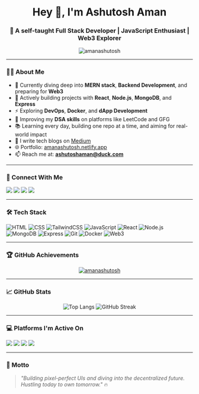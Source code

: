 <h1 align="center">Hey 👋, I'm Ashutosh Aman</h1>
<h3 align="center">🚀 A self-taught Full Stack Developer | JavaScript Enthusiast | Web3 Explorer</h3>

<p align="center">
  <img src="https://komarev.com/ghpvc/?username=amanashutosh&label=Profile%20views&color=0e75b6&style=flat" alt="amanashutosh" />
</p>

---


### 👨‍💻 About Me

- 🌱 Currently diving deep into **MERN stack**, **Backend Development**, and preparing for **Web3**
- 🔭 Actively building projects with **React**, **Node.js**, **MongoDB**, and **Express**
- ⚡ Exploring **DevOps**, **Docker**, and **dApp Development**
- 🧠 Improving my **DSA skills** on platforms like LeetCode and GFG
- 📚 Learning every day, building one repo at a time, and aiming for real-world impact
- 📝 I write tech blogs on [Medium](https://medium.com/@Codelessness)
- 🌐 Portfolio: [amanashutosh.netlify.app](https://amanashutosh.netlify.app)
- 📫 Reach me at: **ashutoshaman@duck.com**

---

### 🔗 Connect With Me

<p align="left">
  <a href="https://x.com/CodeKarm" target="_blank"><img src="https://img.shields.io/badge/Twitter-1DA1F2?style=for-the-badge&logo=twitter&logoColor=white" /></a>
  <a href="https://www.linkedin.com/in/ashutoshaman007/" target="_blank"><img src="https://img.shields.io/badge/LinkedIn-0077B5?style=for-the-badge&logo=linkedin&logoColor=white" /></a>
  <a href="https://www.youtube.com/@CodeKarm" target="_blank"><img src="https://img.shields.io/badge/YouTube-FF0000?style=for-the-badge&logo=youtube&logoColor=white" /></a>
  <a href="https://medium.com/@codelessness" target="_blank"><img src="https://img.shields.io/badge/Medium-12100E?style=for-the-badge&logo=medium&logoColor=white" /></a>
</p>

---

### 🛠️ Tech Stack

![HTML](https://img.shields.io/badge/HTML5-E34F26?style=flat&logo=html5&logoColor=white)
![CSS](https://img.shields.io/badge/CSS3-1572B6?style=flat&logo=css3&logoColor=white)
![TailwindCSS](https://img.shields.io/badge/TailwindCSS-06B6D4?style=flat&logo=tailwind-css&logoColor=white)
![JavaScript](https://img.shields.io/badge/JavaScript-F7DF1E?style=flat&logo=javascript&logoColor=black)
![React](https://img.shields.io/badge/React-20232A?style=flat&logo=react&logoColor=61DAFB)
![Node.js](https://img.shields.io/badge/Node.js-339933?style=flat&logo=node.js&logoColor=white)
![MongoDB](https://img.shields.io/badge/MongoDB-4EA94B?style=flat&logo=mongodb&logoColor=white)
![Express](https://img.shields.io/badge/Express.js-000000?style=flat&logo=express&logoColor=white)
![Git](https://img.shields.io/badge/Git-F05032?style=flat&logo=git&logoColor=white)
![Docker](https://img.shields.io/badge/Docker-2496ED?style=flat&logo=docker&logoColor=white)
![Web3](https://img.shields.io/badge/Web3-EF018C?style=flat&logo=ethereum&logoColor=white)

---

### 🏆 GitHub Achievements

<p align="center">
  <a href="https://github.com/ryo-ma/github-profile-trophy">
    <img src="https://github-profile-trophy.vercel.app/?username=amanashutosh&theme=onedark" alt="amanashutosh" />
  </a>
</p>

---

### 📈 GitHub Stats

<p align="center">
  <img src="https://github-readme-stats.vercel.app/api/top-langs/?username=amanashutosh&layout=compact&theme=radical" alt="Top Langs" />
  <img src="https://streak-stats.demolab.com?user=amanashutosh&theme=radical" alt="GitHub Streak" />
</p>

---

### 💻 Platforms I'm Active On

<p align="left">
  <a href="https://stackoverflow.com/users/codelessness" target="_blank"><img src="https://img.shields.io/badge/StackOverflow-FE7A16?style=flat&logo=stack-overflow&logoColor=white" /></a>
  <a href="https://www.hackerrank.com/aman_ashutosh357" target="_blank"><img src="https://img.shields.io/badge/HackerRank-2EC866?style=flat&logo=hackerrank&logoColor=white" /></a>
  <a href="https://leetcode.com/u/CodeKarm/" target="_blank"><img src="https://img.shields.io/badge/LeetCode-FFA116?style=flat&logo=leetcode&logoColor=black" /></a>
  <a href="https://auth.geeksforgeeks.org/user/codelessness" target="_blank"><img src="https://img.shields.io/badge/GeeksforGeeks-0F9D58?style=flat&logo=geeksforgeeks&logoColor=white" /></a>
</p>

---

### 🚀 Motto

> _"Building pixel-perfect UIs and diving into the decentralized future. Hustling today to own tomorrow."_ 🔥
